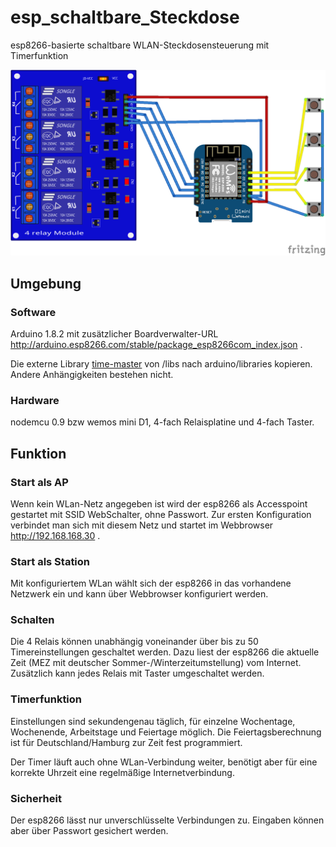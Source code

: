 # esp_schaltbare_Steckdose
esp8266-basierte schaltbare WLAN-Steckdosensteuerung mit Timerfunktion

![Schaltung mit wemos mini D1](fritzing/wemos.png)

## Umgebung
### Software
Arduino 1.8.2 mit zusätzlicher Boardverwalter-URL http://arduino.esp8266.com/stable/package_esp8266com_index.json .

Die externe Library [time-master](https://github.com/PaulStoffregen/Time) von /libs nach arduino/libraries kopieren. Andere Anhängigkeiten bestehen nicht.

### Hardware
nodemcu 0.9 bzw wemos mini D1, 4-fach Relaisplatine und 4-fach Taster.

## Funktion
### Start als AP
Wenn kein WLan-Netz angegeben ist wird der esp8266 als Accesspoint gestartet mit SSID WebSchalter, ohne Passwort. Zur ersten Konfiguration verbindet man sich mit diesem Netz und startet im Webbrowser http://192.168.168.30 .
### Start als Station
Mit konfiguriertem WLan wählt sich der esp8266 in das vorhandene Netzwerk ein und kann über Webbrowser konfiguriert werden.

### Schalten ###
Die 4 Relais können unabhängig voneinander über bis zu 50 Timereinstellungen geschaltet werden. Dazu liest der esp8266 die aktuelle Zeit (MEZ mit deutscher Sommer-/Winterzeitumstellung) vom Internet. Zusätzlich kann jedes Relais mit Taster umgeschaltet werden.

### Timerfunktion
Einstellungen sind sekundengenau täglich, für einzelne Wochentage, Wochenende, Arbeitstage und Feiertage möglich. Die Feiertagsberechnung ist für Deutschland/Hamburg zur Zeit fest programmiert. 

Der Timer läuft auch ohne WLan-Verbindung weiter, benötigt aber für eine korrekte Uhrzeit eine regelmäßige Internetverbindung.

### Sicherheit
Der esp8266 lässt nur unverschlüsselte Verbindungen zu. Eingaben können aber über Passwort gesichert werden.
